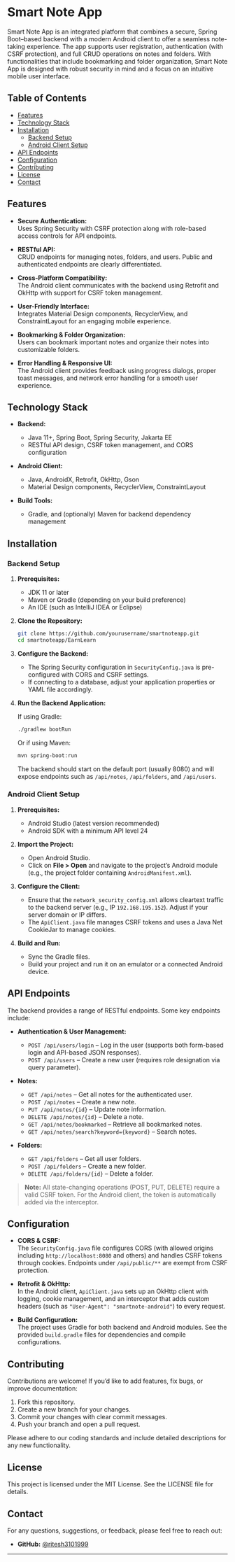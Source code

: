 
# Smart Note App

Smart Note App is an integrated platform that combines a secure, Spring Boot–based backend with a modern Android client to offer a seamless note-taking experience. The app supports user registration, authentication (with CSRF protection), and full CRUD operations on notes and folders. With functionalities that include bookmarking and folder organization, Smart Note App is designed with robust security in mind and a focus on an intuitive mobile user interface.

## Table of Contents

- [Features](#features)
- [Technology Stack](#technology-stack)
- [Installation](#installation)
  - [Backend Setup](#backend-setup)
  - [Android Client Setup](#android-client-setup)
- [API Endpoints](#api-endpoints)
- [Configuration](#configuration)
- [Contributing](#contributing)
- [License](#license)
- [Contact](#contact)

## Features

- **Secure Authentication:**  
  Uses Spring Security with CSRF protection along with role-based access controls for API endpoints.

- **RESTful API:**  
  CRUD endpoints for managing notes, folders, and users. Public and authenticated endpoints are clearly differentiated.

- **Cross-Platform Compatibility:**  
  The Android client communicates with the backend using Retrofit and OkHttp with support for CSRF token management.

- **User-Friendly Interface:**  
  Integrates Material Design components, RecyclerView, and ConstraintLayout for an engaging mobile experience.

- **Bookmarking & Folder Organization:**  
  Users can bookmark important notes and organize their notes into customizable folders.

- **Error Handling & Responsive UI:**  
  The Android client provides feedback using progress dialogs, proper toast messages, and network error handling for a smooth user experience.

## Technology Stack

- **Backend:**  
  - Java 11+, Spring Boot, Spring Security, Jakarta EE  
  - RESTful API design, CSRF token management, and CORS configuration

- **Android Client:**  
  - Java, AndroidX, Retrofit, OkHttp, Gson  
  - Material Design components, RecyclerView, ConstraintLayout

- **Build Tools:**  
  - Gradle, and (optionally) Maven for backend dependency management

## Installation

### Backend Setup

1. **Prerequisites:**
   - JDK 11 or later
   - Maven or Gradle (depending on your build preference)
   - An IDE (such as IntelliJ IDEA or Eclipse)

2. **Clone the Repository:**

   ```bash
   git clone https://github.com/yourusername/smartnoteapp.git
   cd smartnoteapp/EarnLearn
   ```

3. **Configure the Backend:**
   - The Spring Security configuration in `SecurityConfig.java` is pre-configured with CORS and CSRF settings.  
   - If connecting to a database, adjust your application properties or YAML file accordingly.

4. **Run the Backend Application:**

   If using Gradle:
   ```bash
   ./gradlew bootRun
   ```
   Or if using Maven:
   ```bash
   mvn spring-boot:run
   ```

   The backend should start on the default port (usually 8080) and will expose endpoints such as `/api/notes`, `/api/folders`, and `/api/users`.

### Android Client Setup

1. **Prerequisites:**
   - Android Studio (latest version recommended)
   - Android SDK with a minimum API level 24

2. **Import the Project:**

   - Open Android Studio.
   - Click on **File > Open** and navigate to the project’s Android module (e.g., the project folder containing `AndroidManifest.xml`).

3. **Configure the Client:**
   - Ensure that the `network_security_config.xml` allows cleartext traffic to the backend server (e.g., IP `192.168.195.152`). Adjust if your server domain or IP differs.
   - The `ApiClient.java` file manages CSRF tokens and uses a Java Net CookieJar to manage cookies.

4. **Build and Run:**

   - Sync the Gradle files.
   - Build your project and run it on an emulator or a connected Android device.

## API Endpoints

The backend provides a range of RESTful endpoints. Some key endpoints include:

- **Authentication & User Management:**
  - `POST /api/users/login` – Log in the user (supports both form-based login and API-based JSON responses).
  - `POST /api/users` – Create a new user (requires role designation via query parameter).

- **Notes:**
  - `GET /api/notes` – Get all notes for the authenticated user.
  - `POST /api/notes` – Create a new note.
  - `PUT /api/notes/{id}` – Update note information.
  - `DELETE /api/notes/{id}` – Delete a note.
  - `GET /api/notes/bookmarked` – Retrieve all bookmarked notes.
  - `GET /api/notes/search?keyword={keyword}` – Search notes.

- **Folders:**
  - `GET /api/folders` – Get all user folders.
  - `POST /api/folders` – Create a new folder.
  - `DELETE /api/folders/{id}` – Delete a folder.

> **Note:** All state-changing operations (POST, PUT, DELETE) require a valid CSRF token. For the Android client, the token is automatically added via the interceptor.

## Configuration

- **CORS & CSRF:**  
  The `SecurityConfig.java` file configures CORS (with allowed origins including `http://localhost:8080` and others) and handles CSRF tokens through cookies. Endpoints under `/api/public/**` are exempt from CSRF protection.

- **Retrofit & OkHttp:**  
  In the Android client, `ApiClient.java` sets up an OkHttp client with logging, cookie management, and an interceptor that adds custom headers (such as `"User-Agent": "smartnote-android"`) to every request.

- **Build Configuration:**  
  The project uses Gradle for both backend and Android modules. See the provided `build.gradle` files for dependencies and compile configurations.

## Contributing

Contributions are welcome! If you’d like to add features, fix bugs, or improve documentation:

1. Fork this repository.
2. Create a new branch for your changes.
3. Commit your changes with clear commit messages.
4. Push your branch and open a pull request.

Please adhere to our coding standards and include detailed descriptions for any new functionality.

## License
This project is licensed under the MIT License. See the LICENSE file for details.

## Contact

For any questions, suggestions, or feedback, please feel free to reach out:
- **GitHub:** [@ritesh3101999](https://github.com/ritesh3101999)

---

